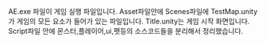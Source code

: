AE.exe 파일이 게임 실행 파일입니다.
Asset파일안에 Scenes파일에 TestMap.unity가 게임의 모든 요소가 들어가 있는 파일입니다.
Title.unity는 게임 시작 화면입니다.
Script파일 안에 몬스터,플레이어,ui,펫등의 소스코드들을 분리해서 정리했습니다.
